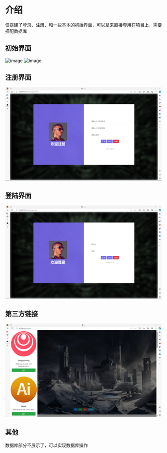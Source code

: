 # 介绍
仅搭建了登录、注册、和一些基本的初始界面，可以拿来直接套用在项目上，需要搭配数据库

## 初始界面
![image](https://github.com/Eternity-MichstaBe/DjangoDemo/blob/main/demo/1.png)
![image](https://github.com/Eternity-MichstaBe/DjangoDemo/blob/main/demo/2.png)

## 注册界面
![image](https://github.com/Eternity-MichstaBe/DjangoDemo/blob/main/demo/3.png)

## 登陆界面
![image](https://github.com/Eternity-MichstaBe/DjangoDemo/blob/main/demo/4.png)

## 第三方链接
![image](https://github.com/Eternity-MichstaBe/DjangoDemo/blob/main/demo/5.png)

## 其他
数据库部分不展示了，可以实现数据库操作

